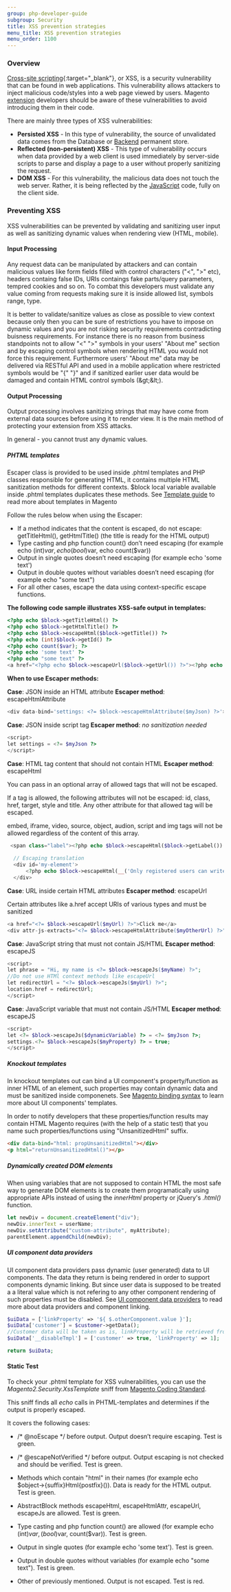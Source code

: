 ```yaml
---
group: php-developer-guide
subgroup: Security
title: XSS prevention strategies
menu_title: XSS prevention strategies
menu_order: 1100
---
```


### Overview

[Cross-site scripting](https://www.owasp.org/index.php/Cross-site_Scripting_(XSS)){:target="_blank"}, or XSS, is a security vulnerability that can be found in web applications. This vulnerability allows attackers to inject malicious code/styles into a web page viewed by users. Magento [extension](https://glossary.magento.com/extension) developers should be aware of these vulnerabilities to avoid introducing them in their code.

There are mainly three types of XSS vulnerabilities:

* **Persisted XSS** - In this type of vulnerability, the source of unvalidated data comes from the Database or [Backend](https://glossary.magento.com/backend) permanent store.
* **Reflected (non-persistent) XSS** - This type of vulnerability occurs when data provided by a web client is used immediately by server-side scripts to parse and display a page to a user without properly sanitizing the request.
* **DOM XSS** - For this vulnerability, the malicious data does not touch the web server. Rather, it is being reflected by the [JavaScript](https://glossary.magento.com/javascript) code, fully on the client side.

### Preventing XSS

XSS vulnerabilities can be prevented by validating and sanitizing user input as well as sanitizing dynamic values when rendering view
(HTML, mobile).

#### Input Processing

Any request data can be manipulated by attackers and can contain malicious values like form fields filled with control characters ("<", ">" etc), headers containg false IDs, URIs contaings fake parts/query parameters, tempred cookies and so on. To combat this developers
must validate any value coming from requests making sure it is inside allowed list, symbols range, type.
 
It is better to validate/sanitize values as close as possible to view context because only then you can be sure of restrictions you have to impose on dynamic values and you are not risking security requirements contradicting buisness requirements.
For instance there is no reason from business standpoints not to allow "<" ">" symbols in your users' "About me" section and by escaping control symbols when rendering HTML you would not force this requirement. Furthermore users' "About me" data may be delivered via RESTful API and used in a mobile application where restricted symbols would be "{" "}" and if sanitized earlier user data would be damaged and contain HTML control symbols (\&gt;\&lt;).

#### Output Processing

Output processing involves sanitizing strings that may have come from external data sources before using it to render view. It is the main method of protecting your extension from XSS attacks.
 
In general - you cannot trust any dynamic values.
 
##### PHTML templates
Escaper class is provided to be used inside .phtml templates and PHP classes responsible for generating HTML, it contains multiple HTML sanitization methods for different contexts.
\$block local variable available inside .phtml templates duplicates these methods.
See [Template guide](https://devdocs.magento.com/guides/v2.3/frontend-dev-guide/templates/template-overview.html) to read more about templates in Magento
 
Follow the rules below when using the Escaper:
 
* If a method indicates that the content is escaped, do not escape: getTitleHtml(), getHtmlTitle() (the title is ready for the HTML
  output)
* Type casting and php function count() don’t need escaping (for example echo (int)$var, echo (bool)$var, echo count($var))
* Output in single quotes doesn’t need escaping (for example echo 'some text')
* Output in double quotes without variables doesn’t need escaping (for example echo "some text")
* For all other cases, escape the data using context-specific escape functions.
 
__The following code sample illustrates XSS-safe output in templates:__
 
```php
<?php echo $block->getTitleHtml() ?>
<?php echo $block->getHtmlTitle() ?>
<?php echo $block->escapeHtml($block->getTitle()) ?>
<?php echo (int)$block->getId() ?>
<?php echo count($var); ?>
<?php echo 'some text' ?>
<?php echo "some text" ?>
<a href="<?php echo $block->escapeUrl($block->getUrl()) ?>"><?php echo $block->getAnchorTextHtml() ?></a>
```
 
__When to use Escaper methods:__
 
__Case__: JSON inside an HTML attribute
__Escaper method__: escapeHtmlAttribute
 
```php
<div data-bind='settings: <?= $block->escapeHtmlAttribute($myJson) ?>'></div>
```
 
__Case__: JSON inside script tag
__Escaper method__: _no sanitization needed_
 
```php
<script>
let settings = <?= $myJson ?>
</script>
```
 
__Case__: HTML tag content that should not contain HTML
__Escaper method__: escapeHtml
 
You can pass in an optional array of allowed tags that will not be escaped.
 
If a tag is allowed, the following attributes will not be escaped: id, class, href, target, style and title. Any other attribute for that allowed tag will be escaped.
 
embed, iframe, video, source, object, audion, script and img tags will not be allowed regardless of the content of this array.
 
```php
 <span class="label"><?php echo $block->escapeHtml($block->getLabel()) ?></span>
  
  // Escaping translation
  <div id='my-element'>
      <?php echo $block->escapeHtml(__('Only registered users can write reviews. Please <a href="%1">Sign in</a> or <a href="%2">create an account</a>', $block->getLoginUrl(), $block->getCreateAccountUrl()), ['a']) ?>
  </div>
```
 
__Case__: URL inside certain HTML attributes
__Escaper method__: escapeUrl
 
Certain attributes like a.href accept URIs of various types and must be sanitized
 
```php
<a href="<?= $block->escapeUrl($myUrl) ?>">Click me</a>
<div attr-js-extracts="<?= $block->escapeHtmlAttribute($myOtherUrl) ?>"></div>
```
 
__Case__: JavaScript string that must not contain JS/HTML
__Escaper method__: escapeJS
 
```php
<script>
let phrase = "Hi, my name is <?= $block->escapeJs($myName) ?>";
//Do not use HTMl context methods like escapeUrl
let redirectUrl = "<?= $block->escapeJs($myUrl) ?>";
location.href = redirectUrl;
</script>
```
 
__Case__: JavaScript variable that must not contain JS/HTML
__Escaper method__: escapeJS
 
```php
<script>
let <?= $block->escapeJs($dynamicVariable) ?> = <?= $myJson ?>;
settings.<?= $block->escapeJs($myProperty) ?> = true;
</script>
```
 
##### Knockout templates
In knockout templates out can bind a UI component's property/function as inner HTML of an element, such properties may contain dynamic
data and must be sanitized inside componenets. See [Magento binding syntax](https://devdocs.magento.com/guides/v2.3/ui_comp_guide/concepts/magento-bindings.html) to learn more about UI components' templates.
 
In order to notify developers that these properties/function results may contain HTML Magento requires (with the help of a static test)
that you name such properties/functions using "UnsanitizedHtml" suffix.
 
```html
<div data-bind="html: propUnsanitizedHtml"></div>
<p html="returnUnsanitizedHtml()"></p>
```
 
##### Dynamically created DOM elements
When using variables that are not supposed to contain HTML the most safe way to generate DOM elements is to create them programatically using appropriate APIs instead of using the _innerHtml_ property or jQuery's _.html()_ function.
 
```javascript
let newDiv = document.createElement("div");
newDiv.innerText = userName;
newDiv.setAttribute("custom-attribute", myAttribute);
parentElement.appendChild(newDiv);
```
 
##### UI component data providers
UI component data providers pass dynamic (user generated) data to UI components. The data they return is being rendered in order to support components dynamic linking. But since user data is supposed to be treated a a literal value which is not refering to any other component rendering of such properties must be disabled. See [UI component data providers](https://devdocs.magento.com/guides/v2.3/ui_comp_guide/concepts/ui_comp_data_source.html) to read more about data providers and component linking.
 
```php
$uiData = ['linkProperty' => '${ $.otherComponent.value }'];
$uiData['customer'] = $customer->getData();
//Customer data will be taken as is, linkProperty will be retrieved from otherComponent and taken as is
$uiData['__disableTmpl'] = ['customer' => true, 'linkProperty' => 1];

return $uiData;
```
 
#### Static Test
To check your .phtml template for XSS vulnerabilities, you can use the _Magento2.Security.XssTemplate_ sniff from [Magento Coding Standard](https://github.com/magento/magento-coding-standard).
 
This sniff finds all _echo_ calls in PHTML-templates and determines if the output is properly escaped.
 
It covers the following cases:
 
* /* @noEscape */ before output. Output doesn’t require escaping. Test is green.

* /* @escapeNotVerified */ before output. Output escaping is not checked and should be verified. Test is green.

* Methods which contain "html" in their names (for example echo $object->{suffix}Html{postfix}()). Data is ready for the HTML output. Test is green.

* AbstractBlock methods escapeHtml, escapeHtmlAttr, escapeUrl, escapeJs are allowed. Test is green.

* Type casting and php function count() are allowed (for example echo (int)$var, (bool)$var, count($var)). Test is green.

* Output in single quotes (for example echo 'some text'). Test is green.

* Output in double quotes without variables (for example echo "some text"). Test is green.

* Other of previously mentioned. Output is not escaped. Test is red.
